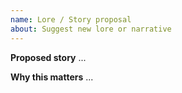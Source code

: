 ```yaml
---
name: Lore / Story proposal
about: Suggest new lore or narrative
---
```


**Proposed story**
...

**Why this matters**
...  
